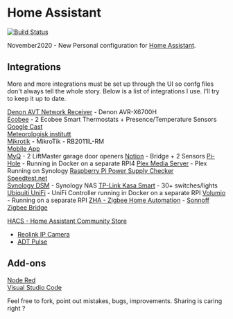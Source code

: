 # Home Assistant #

[![Build Status](https://travis-ci.com/HooverG/home-assistant-configuration.svg?branch=master)](https://travis-ci.com/HooverG/home-assistant-configuration)

November2020 - New Personal configuration for [Home Assistant](https://www.home-assistant.io/).

## Integrations ##
More and more integrations must be set up through the UI so confg files don't always tell the whole story.
Below is a list of integrations I use. I'll try to keep it up to date.  

[Denon AVT Network Receiver](https://www.home-assistant.io/integrations/denonavr/) - Denon AVR-X6700H  
[Ecobee](https://www.home-assistant.io/integrations/ecobee/) - 2 Ecobee Smart Thermostats + Presence/Temperature Sensors
[Google Cast](https://www.home-assistant.io/integrations/cast/)  
[Meteorologisk institutt](https://www.home-assistant.io/integrations/met/)  
[Mikrotik](https://www.home-assistant.io/integrations/mikrotik/) - MikroTik - RB2011IL-RM  
[Mobile App](https://www.home-assistant.io/integrations/mobile_app/)  
[MyQ](https://www.home-assistant.io/integrations/myq/)  - 2 LiftMaster garage door openers
[Notion](https://www.home-assistant.io/integrations/notion/) - Bridge + 2 Sensors
[Pi-Hole](https://www.home-assistant.io/integrations/pi_hole/) - Running in Docker on a separate RPI4 
[Plex Media Server](https://www.home-assistant.io/integrations/plex/)  - Plex Running on Synology
[Raspberry Pi Power Supply Checker](https://www.home-assistant.io/integrations/rpi_power/)  
[Speedtest.net](https://www.home-assistant.io/integrations/speedtestdotnet/)  
[Synology DSM](https://www.home-assistant.io/integrations/synology_dsm/) - Synology NAS
[TP-Link Kasa Smart](https://www.home-assistant.io/integrations/tplink/) - 30+ switches/lights
[Ubiquiti UniFi](https://www.home-assistant.io/integrations/unifi/) - UniFi Controller running in Docker on a separate RPI
[Volumio](https://www.home-assistant.io/integrations/volumio/) - Running on a separate RPI
[ZHA - Zigbee Home Automation](https://www.home-assistant.io/integrations/zha/) - [Sonnoff Zigbee Bridge](https://sonoff.tech/product/smart-home-security/zbbridge/) 


[HACS - Home Assistant Community Store](https://hacs.xyz/)  
* [Reolink IP Camera](https://github.com/fwestenberg/reolink_dev)  
* [ADT Pulse](https://github.com/rsnodgrass/hass-adtpulse)  

## Add-ons ##
[Node Red](https://github.com/hassio-addons/addon-node-red)  
[Visual Studio Code](https://github.com/hassio-addons/addon-vscode)  

Feel free to fork, point out mistakes, bugs, improvements. Sharing is caring right ?